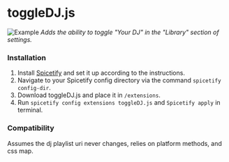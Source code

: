 # toggleDJ.js

![Example](example.png)
_Adds the ability to toggle "Your DJ" in the "Library" section of settings._

### Installation

1. Install [Spicetify](https://spicetify.app) and set it up according to the instructions.
2. Navigate to your Spicetify config directory via the command `spicetify config-dir`.
3. Download toggleDJ.js and place it in `/extensions`.
4. Run `spicetify config extensions toggleDJ.js` and `Spicetify apply` in terminal.

### Compatibility
Assumes the dj playlist uri never changes, relies on platform methods, and css map.
